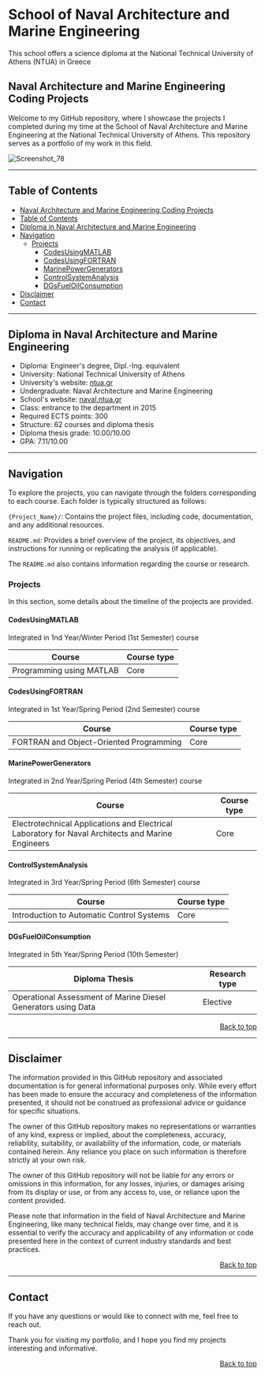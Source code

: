 # School of Naval Architecture and Marine Engineering
This school offers a science diploma at the National Technical University of Athens (NTUA) in Greece

## Naval Architecture and Marine Engineering Coding Projects

Welcome to my GitHub repository, where I showcase the projects I completed during my time at the School of Naval Architecture and Marine Engineering at the National Technical University of Athens. This repository serves as a portfolio of my work in this field.

![Screenshot_78](https://github.com/panosstav/MarineEngineering/assets/143627430/a889e8f2-a58b-4d1c-bdf2-22a1b7e09998)

--- 

## Table of Contents

- [Naval Architecture and Marine Engineering Coding Projects](#Naval-Architecture-and-Marine-Engineering-Coding-Projects)
- [Table of Contents](#Table-of-Contents)
- [Diploma in Naval Architecture and Marine Engineering](#Diploma-in-Naval-Architecture-and-Marine-Engineering)
- [Navigation](#Navigation)
  * [Projects](#Projects)
    + [CodesUsingMATLAB](#CodesUsingMATLAB)
    + [CodesUsingFORTRAN](#CodesUsingFORTRAN)
    + [MarinePowerGenerators](#MarinePowerGenerators)
    + [ControlSystemAnalysis](#ControlSystemAnalysis)
    + [DGsFuelOilConsumption](#DGsFuelOilConsumption)
- [Disclaimer](#Disclaimer)
- [Contact](#Contact)

--- 

## Diploma in Naval Architecture and Marine Engineering

- Diploma: Engineer's degree, Dipl.-Ing. equivalent
- University: National Technical University of Athens
- University's website: [ntua.gr](https://www.ntua.gr/en/)
- Undergraduate: Naval Architecture and Marine Engineering
- School's website: [naval.ntua.gr](http://www.naval.ntua.gr/)
- Class: entrance to the department in 2015
- Required ECTS points: 300
- Structure: 62 courses and diploma thesis
- Diploma thesis grade: 10.00/10.00
- GPA: 7.11/10.00

--- 

## Navigation

To explore the projects, you can navigate through the folders corresponding to each course. Each folder is typically structured as follows:

```{Project_Name}/```: Contains the project files, including code, documentation, and any additional resources.

```README.md```: Provides a brief overview of the project, its objectives, and instructions for running or replicating the analysis (if applicable).

The ```README.md``` also contains information regarding the course or research.

### Projects

In this section, some details about the timeline of the projects are provided.

#### CodesUsingMATLAB

Integrated in 1nd Year/Winter Period (1st Semester) course

| Course                                                             | Course type |
|--------------------------------------------------------------------|-------------|
| Programming using MATLAB                                           | Core        |

#### CodesUsingFORTRAN

Integrated in 1st Year/Spring Period (2nd Semester) course

| Course                                                             | Course type |
|--------------------------------------------------------------------|-------------|
| FORTRAN and Object-Oriented Programming                            | Core        |

#### MarinePowerGenerators

Integrated in 2nd Year/Spring Period (4th Semester) course

| Course                                                                                                      | Course type |
|-------------------------------------------------------------------------------------------------------------|-------------|
| Electrotechnical Applications and Electrical Laboratory for Naval Architects and Marine Engineers           | Core        |

#### ControlSystemAnalysis

Integrated in 3rd Year/Spring Period (6th Semester) course

| Course                                                                | Course type |
|-----------------------------------------------------------------------|-------------|
| Introduction to Automatic Control Systems                             | Core        |

#### DGsFuelOilConsumption

Integrated in 5th Year/Spring Period (10th Semester)

| Diploma Thesis                                                        | Research type |
|-----------------------------------------------------------------------|---------------|
| Operational Assessment of Marine Diesel Generators using Data         | Elective      |

<p align="right">
    <a href="#table-of-contents">Back to top</a>  
</p>

--- 
 
## Disclaimer

The information provided in this GitHub repository and associated documentation is for general informational purposes only. While every effort has been made to ensure the accuracy and completeness of the information presented, it should not be construed as professional advice or guidance for specific situations.

The owner of this GitHub repository makes no representations or warranties of any kind, express or implied, about the completeness, accuracy, reliability, suitability, or availability of the information, code, or materials contained herein. Any reliance you place on such information is therefore strictly at your own risk.

The owner of this GitHub repository will not be liable for any errors or omissions in this information, for any losses, injuries, or damages arising from its display or use, or from any access to, use, or reliance upon the content provided.

Please note that information in the field of Naval Architecture and Marine Engineering, like many technical fields, may change over time, and it is essential to verify the accuracy and applicability of any information or code presented here in the context of current industry standards and best practices.

<p align="right">
    <a href="#table-of-contents">Back to top</a>  
</p>

--- 

## Contact

If you have any questions or would like to connect with me, feel free to reach out.

Thank you for visiting my portfolio, and I hope you find my projects interesting and informative.  

<p align="right">
    <a href="#table-of-contents">Back to top</a>  
</p>
